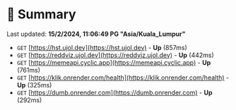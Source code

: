 # 📖 Summary
Last updated: **15/2/2024, 11:06:49 PG "Asia/Kuala_Lumpur"**

- `GET` [https://hst.ujol.dev](https://hst.ujol.dev) - **Up** (857ms)
- `GET` [https://reddviz.ujol.dev](https://reddviz.ujol.dev) - **Up** (442ms)
- `GET` [https://memeapi.cyclic.app](https://memeapi.cyclic.app) - **Up** (761ms)
- `GET` [https://klik.onrender.com/health](https://klik.onrender.com/health) - **Up** (325ms)
- `GET` [https://dumb.onrender.com](https://dumb.onrender.com) - **Up** (292ms)
